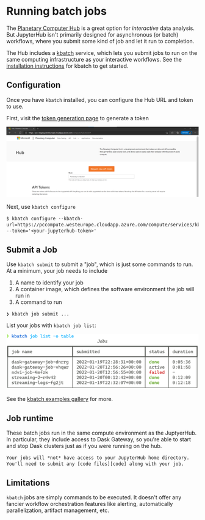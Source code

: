 # Running batch jobs

The [Planetary Computer Hub][hub] is a great option for *interactive* data analysis. But JupyterHub isn't primarily designed for
asynchronous (or batch) workflows, where you submit some kind of job and let it run to completion.

The Hub includes a [kbatch](https://kbatch.readthedocs.io/en/latest/) service, which lets you submit jobs to run on the same
computing infrastructure as your interactive workflows. See the [installation instructions](https://kbatch.readthedocs.io/en/latest/#install)
for kbatch to get started.

## Configuration

Once you have `kbatch` installed, you can configure the Hub URL and token to use.

First, visit the [token generation page][token] to generate a token

![JupyterHub Admin page kkto generate a token.](../concepts/images/hub-token.png)

Next, use `kbatch configure`

```{code-block} console
$ kbatch configure --kbatch-url=https://pccompute.westeurope.cloudapp.azure.com/compute/services/kbatch --token='<your-jupyterhub-token>'
```

## Submit a Job

Use `kbatch submit` to submit a "job", which is just some commands to run. At a minimum, your job needs to include

1. A name to identify your job
2. A container image, which defines the software environment the job will run in
3. A command to run

```{code-block} console
❯ kbatch job submit ...
```

List your jobs with `kbatch job list`:

![kbatch job list output showing a few jobs](images/kbatch-job-list.png)

See the [kbatch examples gallery][gallery] for more.

## Job runtime

These batch jobs run in the same compute environment as the JuptyerHub. In particular, they include access to Dask Gateway, so you're able to start
and stop Dask clusters just as if you were running on the hub.

```{note}
Your jobs will *not* have access to your JupyterHub home directory. You'll need to submit any [code files][code] along with your job.
```

## Limitations

`kbatch` jobs are simply commands to be executed. It doesn't offer any fancier workflow orchestration features like alerting, automatically parallelization, artifact management, etc.

[hub]: environment.md
[token]: https://pccompute.westeurope.cloudapp.azure.com/compute/hub/token
[gallery]: https://kbatch.readthedocs.io/en/latest/examples/index.html
[code]: https://kbatch.readthedocs.io/en/latest/user-guide.html#submitting-code-files
